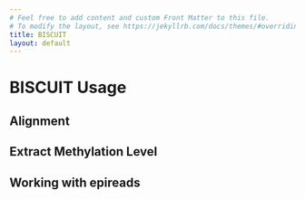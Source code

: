```yaml
---
# Feel free to add content and custom Front Matter to this file.
# To modify the layout, see https://jekyllrb.com/docs/themes/#overriding-theme-defaults
title: BISCUIT
layout: default
---
```


# BISCUIT Usage

## Alignment

## Extract Methylation Level

## Working with epireads
